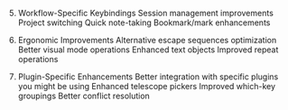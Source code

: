 
5. Workflow-Specific Keybindings
        Session management improvements
        Project switching
        Quick note-taking
        Bookmark/mark enhancements

6. Ergonomic Improvements
        Alternative escape sequences optimization
        Better visual mode operations
        Enhanced text objects
        Improved repeat operations

7. Plugin-Specific Enhancements
        Better integration with specific plugins you might be using
        Enhanced telescope pickers
        Improved which-key groupings
        Better conflict resolution
